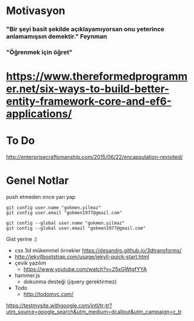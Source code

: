 #  Motivasyon
### "Bir şeyi basit şekilde açıklayamıyorsan onu yeterince anlamamışsın demektir."  Feynman
### "Öğrenmek için öğret"




# https://www.thereformedprogrammer.net/six-ways-to-build-better-entity-framework-core-and-ef6-applications/


# To Do
http://enterprisecraftsmanship.com/2015/06/22/encapsulation-revisited/

# Genel Notlar

push etmeden once yarı yap
````
git config user.name "gokmen.yilmaz"
git config user.email "gokmen1977@gmail.com"
````
````
git config --global user.name "gokmen.yilmaz"
git config --global user.email "gokmen1977@gmail.com"
````

Gist yerine :)

* css 3d mükemmel örnekler https://desandro.github.io/3dtransforms/
* http://jekyllbootstrap.com/usage/jekyll-quick-start.html
* çevik yazılım
  * https://www.youtube.com/watch?v=25xGWtgfYYA
* hammer.js
  * dokunma desteği (jquery gerektirmez)
* Todo
  * http://todomvc.com/
  
 https://testmysite.withgoogle.com/intl/tr-tr?utm_source=google_search&utm_medium=dcallout&utm_campaign=c_tr 
 
  
